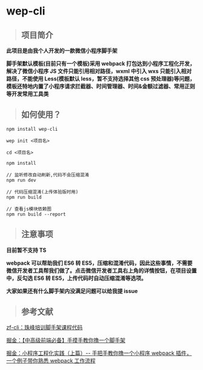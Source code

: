 # wep-cli

> ## 项目简介

**此项目是由我个人开发的一款微信小程序脚手架**

**脚手架默认模板(目前只有一个模板)采用 webpack 打包达到小程序工程化开发，解决了微信小程序 JS 文件只能引用相对路径，wxml 中引入 wxs 只能引入相对路径，不能使用 Less(模板默认 less，暂不支持选择其他 css 预处理器)等问题，模板还特地内置了小程序请求拦截器、时间管理器、时间&金额过滤器、常用正则等开发常用工具类**

> ## 如何使用？

```
npm install wep-cli

wep init <项目名>

cd <项目名>

npm install

// 监听修改自动刷新,代码不会压缩混淆
npm run dev

// 代码压缩混淆(上传体验版时用)
npm run build

// 查看js模块依赖图
npm run build --report

```

> ## 注意事项

**目前暂不支持 TS**

**webpack 可以帮助我们 ES6 转 ES5，压缩和混淆代码，因此这些事情，不需要微信开发者工具帮我们做了。点击微信开发者工具右上角的详情按钮，在项目设置中，反勾选 ES6 转 ES5，上传代码时自动压缩混淆等选项。**

**大家如果还有什么脚手架内没满足问题可以给我提 issue**

> ## 参考文献

[zf-cli：珠峰培训脚手架课程代码](https://gitee.com/Jerret321/zf-cli/)

[掘金：【中高级前端必备】手摸手教你撸一个脚手架](https://juejin.im/post/5d37d982e51d45108c59a635)

[掘金：小程序工程化实践（上篇）-- 手把手教你撸一个小程序 webpack 插件，一个例子带你熟悉 webpack 工作流程](https://juejin.im/post/5d00aa5e5188255a57151c8a#heading-11)

